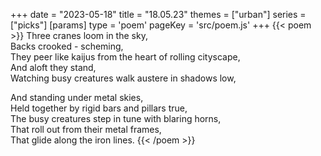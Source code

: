 +++
date = "2023-05-18"
title = "18.05.23"
themes = ["urban"]
series = ["picks"]
[params]
  type = 'poem'
  pageKey = 'src/poem.js'
+++
{{< poem >}}
Three cranes loom in the sky,  
Backs crooked - scheming,  
They peer like kaijus from the heart of rolling cityscape,  
And aloft they stand,  
Watching busy creatures walk austere in shadows low,  
  
And standing under metal skies,  
Held together by rigid bars and pillars true,  
The busy creatures step in tune with blaring horns,  
That roll out from their metal frames,  
That glide along the iron lines.
{{< /poem >}}